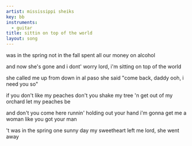 ```yaml
---
artist: mississippi sheiks
key: bb
instruments:
  - guitar
title: sittin on top of the world
layout: song
---
```

was in the spring
not in the fall
spent all our money
on alcohol

and now she's gone
and i dont' worry
lord, i'm sitting
on top of the world

she called me up
from down in al paso
she said "come back, daddy
ooh, i need you so"

if you don't like my peaches
don't you shake my tree
'n get out of my orchard
let my peaches be

and don't you come here runnin'
holding out your hand
i'm gonna get me a woman
like you got your man

't was in the spring
one sunny day
my sweetheart left me
lord, she went away